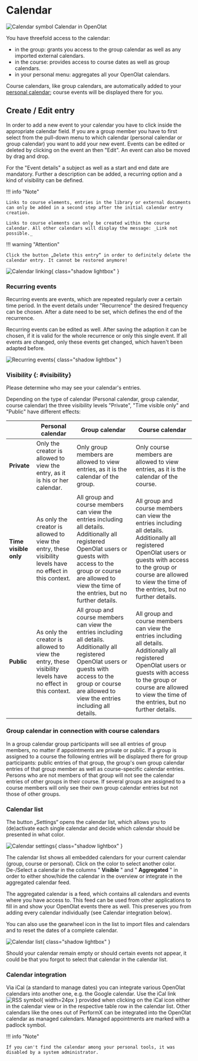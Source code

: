 # Calendar

![Calendar symbol](assets/calendar.png) Calendar in OpenOlat

You have threefold access to the calendar:

* in the group: grants you access to the group calendar as well as any imported external calendars.
* in the course: provides access to course dates as well as group calendars.
* in your personal menu: aggregates all your OpenOlat calendars.

Course calendars, like group calendars, are automatically added to your [personal calendar](../personal_menu/Personal_Tools.md#PersonalMenu-_pers_kalender); course events will be displayed there for you.

## Create / Edit entry

In order to add a new event to your calendar you have to click inside the appropriate calendar field. If you are a group member you have to first select from the pull-down menu to which calendar (personal calendar or group calendar) you want to add your new event. Events can be edited or deleted by clicking on the event an then "Edit". An event can also be moved by drag and drop.

For the "Event details" a subject as well as a start and end date are mandatory. Further a description can be added, a recurring option and a kind of visibility can be defined.

!!! info "Note"

    Links to course elements, entries in the library or external documents can only be added in a second step after the initial calendar entry creation.
    
    Links to course elements can only be created within the course calendar. All other calendars will display the message: _Link not possible._

!!! warning "Attention"

    Click the button „Delete this entry“ in order to definitely delete the calendar entry. It cannot be restored anymore!

![Calendar linking](assets/calendar_connection_EN.png){ class="shadow lightbox" }

### Recurring events

Recurring events are events, which are repeated regularly over a certain time period. In the event details under "Recurrence" the desired frequency can be chosen. After a date need to be set, which defines the end of the recurrence.

Recurring events can be edited as well. After saving the adaption it can be chosen, if it is valid for the whole recurrence or only this single event. If all events are changed, only these events get changed, which haven't been adapted before.

![Recurring events](assets/recurringevent_EN.png){ class="shadow lightbox" }

### Visibility {: #visibility}

Please determine who may see your calendar's entries.

Depending on the type of calendar (Personal calendar, group calendar, course calendar) the three visibility levels "Private", "Time visible only" and "Public" have different effects:

|| Personal calendar| Group calendar| Course calendar  
---|---|---|---  
**Private** | Only the creator is allowed to view the entry, as it is his or her calendar.| Only group members are allowed to view entries, as it is the calendar of the group. | Only course members are allowed to view entries, as it is the calendar of the course.  
**Time visible only** | As only the creator is allowed to view the entry, these visibility levels have no effect in this context. | All group and course members can view the entries including all details. Additionally all registered OpenOlat users or guests with access to the group or course are allowed to view the time of the entries, but no further details. | All group and course members can view the entries including all details. Additionally all registered OpenOlat users or guests with access to the group or course are allowed to view the time of the entries, but no further details.
**Public** | As only the creator is allowed to view the entry, these visibility levels have no effect in this context. | All group and course members can view the entries including all details. Additionally all registered OpenOlat users or guests with access to the group or course are allowed to view the entries including all details. | All group and course members can view the entries including all details. Additionally all registered OpenOlat users or guests with access to the group or course are allowed to view the time of the entries, but no further details.

### Group calendar in connection with course calendars

In a group calendar group participants will see all entries of group members, no matter if appointments are private or public. If a group is assigned to a course the following entries will be displayed there for group participants: public entries of that group, the group's own group calendar entries of that group member as well as course-specific calendar entries. Persons who are not members of that group will not see the calendar entries of other groups in their course. If several groups are assigned to a course members will only see their own group calendar entries but not those of other groups.

### Calendar list

The button „Settings“ opens the calendar list, which allows you to (de)activate each single calendar and decide which calendar should be presented in what color.

![Calendar settings](assets/calendar.gif){ class="shadow lightbox" }

The calendar list shows all embedded calendars for your current calendar (group, course or personal). Click on the color to select another color. De-/Select a calendar in the columns " **Visible** " and " **Aggregated** " in order to either show/hide the calendar in the overview or integrate in the aggregated calendar feed.

The aggregated calendar is a feed, which contains all calendars and events where you have access to. This feed can be used from other applications to fill in and show your OpenOlat events there as well. This preserves you from adding every calendar individually (see Calendar integration below).

You can also use the gearwheel icon in the list to import files and calendars and to reset the dates of a complete calendar.

![Calendar list](assets/calendar_list.gif){ class="shadow lightbox" }

Should your calendar remain empty or should certain events not appear, it could be that you forgot to select that calendar in the calendar list.

### Calendar integration

Via iCal (a standard to manage dates) you can integrate various OpenOlat calendars into another one, e.g. the Google calendar. Use the iCal link ![RSS symbol](assets/rss.png){ width=24px } provided when clicking on the iCal icon either in the calendar view or in the respective table row in the calendar list. Other calendars like the ones out of PerformX can be integrated into the OpenOlat calendar as managed calendars. Managed appointments are marked with a padlock symbol.

!!! info "Note"

    If you can't find the calendar among your personal tools, it was disabled by a system administrator.
